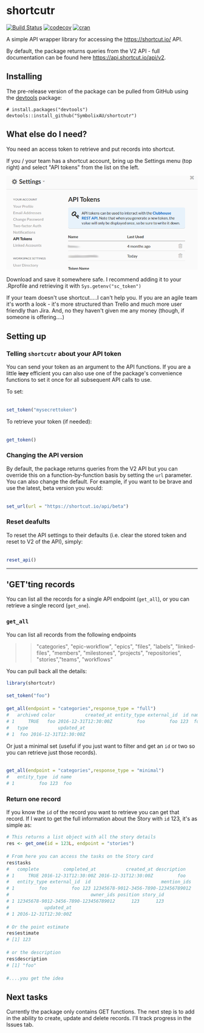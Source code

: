 shortcutr
================

[![Build Status](https://travis-ci.org/SymbolixAU/shortcutr.png?branch=master)](https://travis-ci.org/SymbolixAU/shortcutr) [![codecov](https://codecov.io/gh/SymbolixAU/shortcutr/branch/master/graph/badge.svg)](https://codecov.io/gh/SymbolixAU/shortcutr) [![cran](https://www.r-pkg.org/badges/version-last-release/shortcutr)](https://cran.r-project.org/package=shortcutr)

A simple API wrapper library for accessing the <https://shortcut.io/> API.

By default, the package returns queries from the V2 API - full documentation can be found here <https://api.shortcut.io/api/v2>.

Installing
----------

<!-- If you're putting `shortcutr` on CRAN, it can be installed with

    install.packages("shortcutr") -->
The pre-release version of the package can be pulled from GitHub using the [devtools](https://github.com/r-lib/devtools) package:

    # install.packages("devtools")
    devtools::install_github("SymbolixAU/shortcutr")

What else do I need?
--------------------

You need an access token to retrieve and put records into shortcut.

If you / your team has a shortcut account, bring up the Settings menu (top right) and select "API tokens" from the list on the left.

!["api token"](man/figures/shortcut_api_token.png)

Download and save it somewhere safe. I recommend adding it to your .Rprofile and retrieving it with `Sys.getenv("sc_token")`

If your team doesn't use shortcut.....I can't help you. If you are an agile team it's worth a look - it's more structured than Trello and much more user friendly than Jira. And, no they haven't given me any money (though, if someone is offering....)

Setting up
----------

### Telling `shortcutr` about your API token

You can send your token as an argument to the API functions. If you are a little ~~lazy~~ efficient you can also use one of the package's convenience functions to set it once for all subsequent API calls to use.

To set:

``` r

set_token("mysecrettoken")
```

To retrieve your token (if needed):

``` r

get_token()
```

### Changing the API version

By default, the package returns queries from the V2 API but you can override this on a function-by-function basis by setting the `url` parameter. You can also change the default. For example, if you want to be brave and use the latest, beta version you would:

``` r

set_url(url = "https://shortcut.io/api/beta")
```

### Reset deafults

To reset the API settings to their defaults (i.e. clear the stored token and reset to V2 of the API), simply:

``` r

reset_api()
```

------------------------------------------------------------------------

'GET'ting records
-----------------

You can list all the records for a single API endpoint (`get_all`), or you can retrieve a single record (`get_one`).

### `get_all`

You can list all records from the following endpoints

> > "categories", "epic-workflow", "epics", "files", "labels", "linked-files", "members", "milestones", "projects", "repositories", "stories","teams", "workflows"

You can pull back all the details:

``` r
library(shortcutr)

set_token("foo")

get_all(endpoint = "categories",response_type = "full")
#   archived color           created_at entity_type external_id  id name
# 1     TRUE   foo 2016-12-31T12:30:00Z         foo         foo 123  foo
#   type           updated_at
# 1  foo 2016-12-31T12:30:00Z
```

Or just a minimal set (useful if you just want to filter and get an `id` or two so you can retrieve just those records).

``` r

get_all(endpoint = "categories",response_type = "minimal")
#   entity_type  id name
# 1         foo 123  foo
```

### Return one record

If you know the `id` of the record you want to retrieve you can get that record. If I want to get the full information about the Story with `id` 123, it's as simple as:

``` r
# This returns a list object with all the story details
res <- get_one(id = 123L, endpoint = "stories")

# From here you can access the tasks on the Story card
res$tasks
#   complete         completed_at           created_at description
# 1     TRUE 2016-12-31T12:30:00Z 2016-12-31T12:30:00Z         foo
#   entity_type external_id  id                          mention_ids
# 1         foo         foo 123 12345678-9012-3456-7890-123456789012
#                              owner_ids position story_id
# 1 12345678-9012-3456-7890-123456789012      123      123
#             updated_at
# 1 2016-12-31T12:30:00Z

# Or the point estimate
res$estimate
# [1] 123

# or the description
res$description
# [1] "foo"

#....you get the idea
```

Next tasks
----------

Currently the package only contains GET functions. The next step is to add in the ability to create, update and delete records. I'll track progress in the Issues tab.
